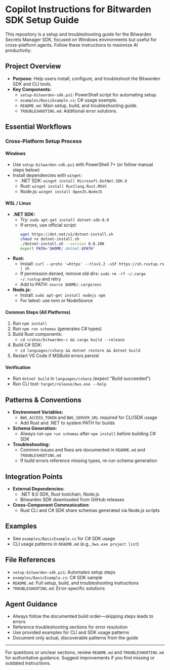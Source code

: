 # Copilot Instructions for Bitwarden SDK Setup Guide

This repository is a setup and troubleshooting guide for the Bitwarden Secrets Manager SDK, focused on Windows environments but useful for cross-platform agents. Follow these instructions to maximize AI productivity:

## Project Overview
- **Purpose:** Help users install, configure, and troubleshoot the Bitwarden SDK and CLI tools.
- **Key Components:**
  - `setup-bitwarden-sdk.ps1`: PowerShell script for automating setup.
  - `examples/BasicExample.cs`: C# usage example.
  - `README.md`: Main setup, build, and troubleshooting guide.
  - `TROUBLESHOOTING.md`: Additional error solutions.


## Essential Workflows

### Cross-Platform Setup Process

#### Windows
- Use `setup-bitwarden-sdk.ps1` with PowerShell 7+ (or follow manual steps below)
- Install dependencies with `winget`:
  - .NET SDK: `winget install Microsoft.DotNet.SDK.8`
  - Rust: `winget install Rustlang.Rust.MSVC`
  - Node.js: `winget install OpenJS.NodeJS`

#### WSL / Linux
- **.NET SDK:**
  - Try: `sudo apt-get install dotnet-sdk-8.0`
  - If errors, use official script:
    ```zsh
    wget https://dot.net/v1/dotnet-install.sh
    chmod +x dotnet-install.sh
    ./dotnet-install.sh --version 8.0.100
    export PATH="$HOME/.dotnet:$PATH"
    ```
- **Rust:**
  - Install: `curl --proto '=https' --tlsv1.2 -sSf https://sh.rustup.rs | sh`
  - If permission denied, remove old dirs: `sudo rm -rf ~/.cargo ~/.rustup` and retry
  - Add to PATH: `source $HOME/.cargo/env`
- **Node.js:**
  - Install: `sudo apt-get install nodejs npm`
  - For latest: use nvm or NodeSource

#### Common Steps (All Platforms)
1. Run `npm install`
2. Run `npm run schemas` (generates C# types)
3. Build Rust components:
   - `cd crates/bitwarden-c && cargo build --release`
4. Build C# SDK:
   - `cd languages/csharp && dotnet restore && dotnet build`
5. Restart VS Code if MSBuild errors persist

#### Verification
- Run `dotnet build` in `languages/csharp` (expect "Build succeeded")
- Run CLI tool: `target/release/bws.exe --help`

## Patterns & Conventions
- **Environment Variables:**
  - `BWS_ACCESS_TOKEN` and `BWS_SERVER_URL` required for CLI/SDK usage
  - Add Rust and .NET to system PATH for builds
- **Schema Generation:**
  - Always run `npm run schemas` after `npm install` before building C# SDK
- **Troubleshooting:**
  - Common issues and fixes are documented in `README.md` and `TROUBLESHOOTING.md`
  - If build errors reference missing types, re-run schema generation

## Integration Points
- **External Dependencies:**
  - .NET 8.0 SDK, Rust toolchain, Node.js
  - Bitwarden SDK downloaded from GitHub releases
- **Cross-Component Communication:**
  - Rust CLI and C# SDK share schemas generated via Node.js scripts

## Examples
- See `examples/BasicExample.cs` for C# SDK usage
- CLI usage patterns in `README.md` (e.g., `bws.exe project list`)

## File References
- `setup-bitwarden-sdk.ps1`: Automates setup steps
- `examples/BasicExample.cs`: C# SDK sample
- `README.md`: Full setup, build, and troubleshooting instructions
- `TROUBLESHOOTING.md`: Error-specific solutions

## Agent Guidance
- Always follow the documented build order—skipping steps leads to errors
- Reference troubleshooting sections for error resolution
- Use provided examples for CLI and SDK usage patterns
- Document only actual, discoverable patterns from the guide

---
For questions or unclear sections, review `README.md` and `TROUBLESHOOTING.md` for authoritative guidance. Suggest improvements if you find missing or outdated instructions.
